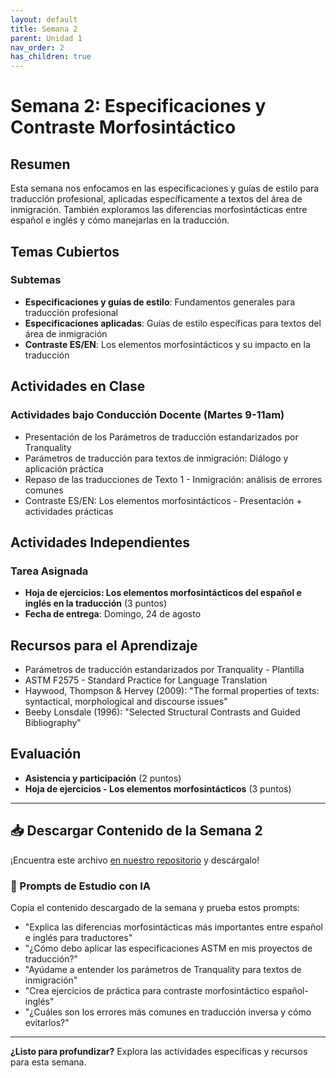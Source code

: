 ```yaml
---
layout: default
title: Semana 2
parent: Unidad 1
nav_order: 2
has_children: true
---
```


# Semana 2: Especificaciones y Contraste Morfosintáctico

## Resumen

Esta semana nos enfocamos en las especificaciones y guías de estilo para traducción profesional, aplicadas específicamente a textos del área de inmigración. También exploramos las diferencias morfosintácticas entre español e inglés y cómo manejarlas en la traducción.

## Temas Cubiertos

### Subtemas
- **Especificaciones y guías de estilo**: Fundamentos generales para traducción profesional
- **Especificaciones aplicadas**: Guías de estilo específicas para textos del área de inmigración
- **Contraste ES/EN**: Los elementos morfosintácticos y su impacto en la traducción

## Actividades en Clase

### Actividades bajo Conducción Docente (Martes 9-11am)
- Presentación de los Parámetros de traducción estandarizados por Tranquality
- Parámetros de traducción para textos de inmigración: Diálogo y aplicación práctica
- Repaso de las traducciones de Texto 1 - Inmigración: análisis de errores comunes
- Contraste ES/EN: Los elementos morfosintácticos - Presentación + actividades prácticas

## Actividades Independientes

### Tarea Asignada
- **Hoja de ejercicios: Los elementos morfosintácticos del español e inglés en la traducción** (3 puntos)
- **Fecha de entrega**: Domingo, 24 de agosto

## Recursos para el Aprendizaje

- Parámetros de traducción estandarizados por Tranquality - Plantilla
- ASTM F2575 - Standard Practice for Language Translation
- Haywood, Thompson & Hervey (2009): "The formal properties of texts: syntactical, morphological and discourse issues"
- Beeby Lonsdale (1996): "Selected Structural Contrasts and Guided Bibliography"

## Evaluación

- **Asistencia y participación** (2 puntos)
- **Hoja de ejercicios - Los elementos morfosintácticos** (3 puntos)

---

## 📥 Descargar Contenido de la Semana 2
¡Encuentra este archivo [en nuestro repositorio](https://github.com/alainamb/uic_tr18-trad-inversa-es-en/blob/main/unidad1/semana2/semana2-resumen.md) y descárgalo!

### 🤖 Prompts de Estudio con IA
Copia el contenido descargado de la semana y prueba estos prompts:
- "Explica las diferencias morfosintácticas más importantes entre español e inglés para traductores"
- "¿Cómo debo aplicar las especificaciones ASTM en mis proyectos de traducción?"
- "Ayúdame a entender los parámetros de Tranquality para textos de inmigración"
- "Crea ejercicios de práctica para contraste morfosintáctico español-inglés"
- "¿Cuáles son los errores más comunes en traducción inversa y cómo evitarlos?"

---

**¿Listo para profundizar?** Explora las actividades específicas y recursos para esta semana.
